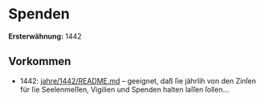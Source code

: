 # Spenden

**Ersterwähnung:** 1442

## Vorkommen
- 1442: [jahre/1442/README.md](../jahre/1442/README.md) – geeignet, daß ſie jährlih von den Zinſen
für ſie Seelenmeſſen, Vigilien und Spenden halten laſſen
ſollen...
